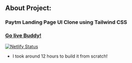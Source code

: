## About Project:

### **Paytm Landing Page UI Clone using Tailwind CSS**


### **[Go live Buddy!](https://tushar-ojha-paytm-landing-page.netlify.app/)**


[![Netlify Status](https://api.netlify.com/api/v1/badges/08792b0d-05a4-4f99-97ad-0f08934f1468/deploy-status)](https://app.netlify.com/sites/tushar-ojha-web-design-landing-page/deploys)

- I took around 12 hours to build it from scratch!
